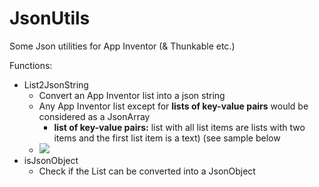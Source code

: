 # JsonUtils

Some Json utilities for App Inventor (& Thunkable etc.)

Functions:

* List2JsonString
    * Convert an App Inventor list into a json string
    * Any App Inventor list except for **lists of key-value pairs** would be considered as a JsonArray
        * **list of key-value pairs:** list with all list items are lists with two items and the first list item is a text) (see sample below
    * ![](https://user-images.githubusercontent.com/22613139/44947212-54df6f00-ae3c-11e8-86e6-50bc0d462a69.png)
* isJsonObject
    * Check if the List can be converted into a JsonObject